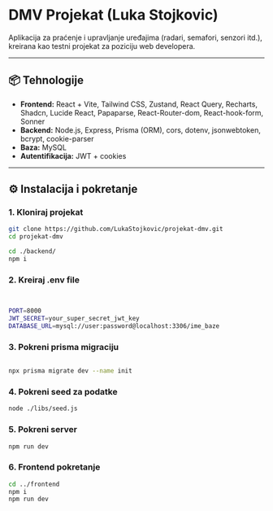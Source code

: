 # DMV Projekat (Luka Stojkovic)

Aplikacija za praćenje i upravljanje uređajima (radari, semafori, senzori itd.), kreirana kao testni projekat za poziciju web developera.

---

## 📦 Tehnologije

- **Frontend:** React + Vite, Tailwind CSS, Zustand, React Query, Recharts, Shadcn, Lucide React, Papaparse, React-Router-dom, React-hook-form, Sonner
- **Backend:** Node.js, Express, Prisma (ORM), cors, dotenv, jsonwebtoken, bcrypt, cookie-parser
- **Baza:** MySQL
- **Autentifikacija:** JWT + cookies

---

## ⚙️ Instalacija i pokretanje

### 1. Kloniraj projekat

```bash
git clone https://github.com/LukaStojkovic/projekat-dmv.git
cd projekat-dmv

cd ./backend/
npm i

```

### 2. Kreiraj .env file

```bash


PORT=8000
JWT_SECRET=your_super_secret_jwt_key
DATABASE_URL=mysql://user:password@localhost:3306/ime_baze

```

### 3. Pokreni prisma migraciju

```bash

npx prisma migrate dev --name init

```

### 4. Pokreni seed za podatke

```bash
node ./libs/seed.js

```

### 5. Pokreni server

```bash
npm run dev

```

### 6. Frontend pokretanje

```bash
cd ../frontend
npm i
npm run dev
```
